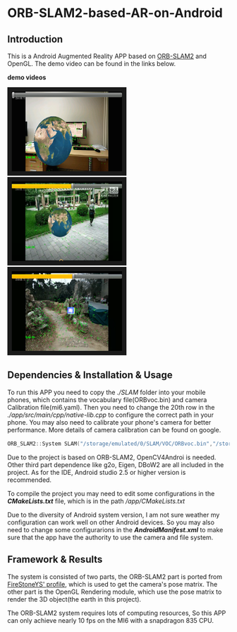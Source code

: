 # ORB-SLAM2-based-AR-on-Android
## Introduction
This is a Android Augmented Reality APP based on [ORB-SLAM2](https://github.com/raulmur/ORB_SLAM2) and OpenGL. The demo video can be found in the links below.


**demo  videos** 

<a href="http://player.youku.com/embed/XMzU0NjY5OTAyOA==" target="_blank"><img src="result/earth.jpg" 
alt="ORB-SLAM2" width="250" height="180" border="10" /></a>&nbsp;&nbsp;
<a href="http://player.youku.com/player.php/sid/XMzYzNTE4Nzg0MA==" target="_blank"><img src="result/outdoors.jpg" 
alt="ORB-SLAM2" width="250" height="180" border="10" /></a>&nbsp;&nbsp;
<a href="http://player.youku.com/embed/XMzU0NjcwNjI0OA==" target="_blank"><img src="result/cube.jpg" 
alt="ORB-SLAM2" width="250" height="180" border="10" /></a>



## Dependencies & Installation & Usage 
To run this APP you need to copy the *./SLAM* folder into your mobile phones, which contains the vocabulary file(ORBvoc.bin) and camera Calibration file(mi6.yaml). Then you need to change the 20th row in the *./app/src/main/cpp/native-lib.cpp* to configure the correct path in your phone. You may also need to calibrate your phone's camera for better performance. More details of camera calibration can be found on google.

```cpp
ORB_SLAM2::System SLAM("/storage/emulated/0/SLAM/VOC/ORBvoc.bin","/storage/emulated/0/SLAM/Calibration/mi6.yaml",ORB_SLAM2::System::MONOCULAR,false);

```

Due to the project is based on ORB-SLAM2, OpenCV4Androi is needed. Other third part dependence like g2o, Eigen, DBoW2 are all included in the project. As for the IDE, Android studio 2.5 or higher version is recommended.


To compile the project you may need to edit some configurations in the ***CMakeLists.txt*** file, which is in the path */app/CMakeLists.txt* 


Due to the diversity of Android system version, I am not sure weather my configuration can work well on other Android devices. So you may also need to change some configurarions in the ***AndroidManifest.xml*** to make sure that the app have the authority to use the camera and file system.

## Framework & Results
The system is consisted of two parts, the ORB-SLAM2 part is ported from [FireStoneYS' profile](https://github.com/FireStoneYS/ORB_SLAM2_Android), which is used to get the camera's pose matrix. The other part is the OpenGL Rendering module, which use the pose matrix to render the 3D object(the earth in this project).


The ORB-SLAM2 system requires lots of computing resources, So this APP can only achieve nearly 10 fps on the MI6 with a snapdragon 835 CPU. 
